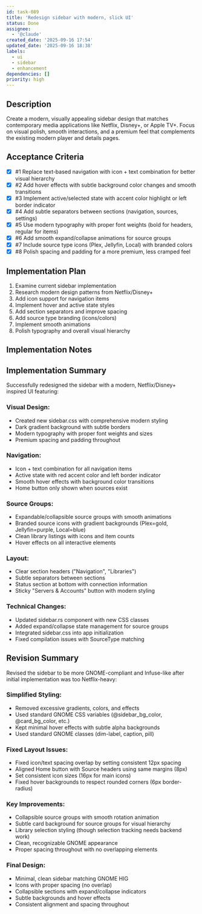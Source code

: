 ```yaml
---
id: task-089
title: 'Redesign sidebar with modern, slick UI'
status: Done
assignee:
  - '@claude'
created_date: '2025-09-16 17:54'
updated_date: '2025-09-16 18:38'
labels:
  - ui
  - sidebar
  - enhancement
dependencies: []
priority: high
---
```


## Description

Create a modern, visually appealing sidebar design that matches contemporary media applications like Netflix, Disney+, or Apple TV+. Focus on visual polish, smooth interactions, and a premium feel that complements the existing modern player and details pages.

## Acceptance Criteria
<!-- AC:BEGIN -->
- [x] #1 Replace text-based navigation with icon + text combination for better visual hierarchy
- [x] #2 Add hover effects with subtle background color changes and smooth transitions
- [x] #3 Implement active/selected state with accent color highlight or left border indicator
- [x] #4 Add subtle separators between sections (navigation, sources, settings)
- [x] #5 Use modern typography with proper font weights (bold for headers, regular for items)
- [x] #6 Add smooth expand/collapse animations for source groups
- [x] #7 Include source type icons (Plex, Jellyfin, Local) with branded colors
- [x] #8 Polish spacing and padding for a more premium, less cramped feel
<!-- AC:END -->


## Implementation Plan

1. Examine current sidebar implementation
2. Research modern design patterns from Netflix/Disney+
3. Add icon support for navigation items
4. Implement hover and active state styles
5. Add section separators and improve spacing
6. Add source type branding (icons/colors)
7. Implement smooth animations
8. Polish typography and overall visual hierarchy


## Implementation Notes

## Implementation Summary

Successfully redesigned the sidebar with a modern, Netflix/Disney+ inspired UI featuring:

### Visual Design:
- Created new sidebar.css with comprehensive modern styling
- Dark gradient background with subtle borders
- Modern typography with proper font weights and sizes
- Premium spacing and padding throughout

### Navigation:
- Icon + text combination for all navigation items
- Active state with red accent color and left border indicator
- Smooth hover effects with background color transitions
- Home button only shown when sources exist

### Source Groups:
- Expandable/collapsible source groups with smooth animations
- Branded source icons with gradient backgrounds (Plex=gold, Jellyfin=purple, Local=blue)
- Clean library listings with icons and item counts
- Hover effects on all interactive elements

### Layout:
- Clear section headers ("Navigation", "Libraries")
- Subtle separators between sections
- Status section at bottom with connection information
- Sticky "Servers & Accounts" button with modern styling

### Technical Changes:
- Updated sidebar.rs component with new CSS classes
- Added expand/collapse state management for source groups
- Integrated sidebar.css into app initialization
- Fixed compilation issues with SourceType matching

## Revision Summary

Revised the sidebar to be more GNOME-compliant and Infuse-like after initial implementation was too Netflix-heavy:

### Simplified Styling:
- Removed excessive gradients, colors, and effects
- Used standard GNOME CSS variables (@sidebar_bg_color, @card_bg_color, etc.)
- Kept minimal hover effects with subtle alpha backgrounds
- Used standard GNOME classes (dim-label, caption, pill)

### Fixed Layout Issues:
- Fixed icon/text spacing overlap by setting consistent 12px spacing
- Aligned Home button with Source headers using same margins (8px)
- Set consistent icon sizes (16px for main icons)
- Fixed hover backgrounds to respect rounded corners (6px border-radius)

### Key Improvements:
- Collapsible source groups with smooth rotation animation
- Subtle card background for source groups for visual hierarchy
- Library selection styling (though selection tracking needs backend work)
- Clean, recognizable GNOME appearance
- Proper spacing throughout with no overlapping elements

### Final Design:
- Minimal, clean sidebar matching GNOME HIG
- Icons with proper spacing (no overlap)
- Collapsible sections with expand/collapse indicators
- Subtle backgrounds and hover effects
- Consistent alignment and spacing throughout
